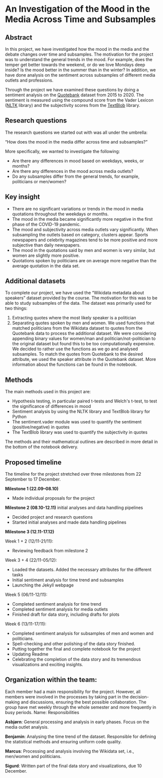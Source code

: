
# An Investigation of the Mood in the Media Across Time and Subsamples

## Abstract
In this project, we have investigated how the mood in the media and the debate changes over time and subsamples. The motivation for the project was to understand the general trends in the mood. For example, does the temper get better towards the weekend, or do we love Mondays deep inside? Is the mood better in the summer than in the winter? In addition, we have done analysis on the sentiment across subsamples of different media outlets and professions. 

Through the project we have examined these questions by doing a sentiment analysis on the [Quotebank](https://dlab.epfl.ch/people/west/pub/Vaucher-Spitz-Catasta-West_WSDM-21.pdf) dataset from 2015 to 2020. The sentiment is measured using the compound score from the Vader Lexicon ([NLTK](https://www.nltk.org/_modules/nltk/sentiment/vader.html) library) and the subjectivity scores from the [TextBlob](https://textblob.readthedocs.io/en/dev/quickstart.html) library. 

## Research questions
The research questions we started out with was all under the umbrella:

“How does the mood in the media differ across time and subsamples?”

More specifically, we wanted to investigate the following:
-	Are there any differences in mood based on weekdays, weeks, or months?
-   Are there any differences in the mood across media outlets?
-	Do any subsamples differ from the general trends, for example, politicians or men/women?

## Key insight
-	There are no significant variations or trends in the mood in media quotations throughout the weekdays or months.
-	The mood in the media became significantly more negative in the first phase of the COVID-19 pandemic.
-	The mood and subjectivity across media outlets vary significantly. When subsampling the outlets based on category, clusters appear. Sports newspapers and celebrity magazines tend to be more positive and more subjective than daily newspapers.
-	The mood in the quotations said by men and women is very similar, but women are slightly more positive.
-	Quotations spoken by politicians are on average more negative than the average quotation in the data set.

## Additional datasets
To complete our project, we have used the “Wikidata metadata about speakers” dataset provided by the course. The motivation for this was to be able to study subsamples of the data.
The dataset was primarily used for two things:
1.	Extracting quotes where the most likely speaker is a politician
2.	Separating quotes spoken by men and women.
We used functions that matched politicians from the Wikidata dataset to quotes from the Quotebank data to process the additional dataset. We were considering appending binary values for women/man and politician/not-politician to the original dataset but found this to be too computationally expensive. We decided to rather use the functions as we go and analysed subsamples. To match the quotes from Quotebank to the desired attribute, we used the speaker attribute in the Quotebank dataset. More information about the functions can be found in the notebook.

## Methods
The main methods used in this project are:
-	Hypothesis testing, in particular paired t-tests and Welch's t-test, to test the significance of differences in mood
-	Sentiment analysis by using the NLTK library and TextBlob library for Python
-	The sentiment.vader module was used to quantify the sentiment (positive/negative) in quotes
-	The TextBlob library was used to quantify the subjectivity in quotes

The methods and their mathematical outlines are described in more detail in the bottom of the notebook delivery.

## Proposed timeline
The timeline for the project stretched over three milestones from 22 September to 17 December. 

__Milestone 1 (22.09–08.10)__
-	Made individual proposals for the project

__Milestone 2 (08.10-12.11)__
 initial analyses and data handling pipelines
-	Decided project and research questions 
-	Started initial analyses and made data handling pipelines

__Milestone 3 (12.11-17.12)__

Week 1 + 2 (12/11-21/11):
-	Reviewing feedback from milestone 2

Week 3 + 4 (22/11-05/12):
-	Loaded the datasets. Added the necessary attributes for the different tasks
-	Initial sentiment analysis for time trend and subsamples
-	Launching the Jekyll webpage

Week 5 (06/11-12/11):
-	Completed sentiment analysis for time trend
-	Completed sentiment analysis for media outlets
-	Finished draft for data story, including drafts for plots

Week 6 (13/11-17/11):
-	Completed sentiment analysis for subsamples of men and women and politicians.
-	Spell-checking and other polishing of the data story finished. 
-	Putting together the final and complete notebook for the project
-	Updating Readme
-	Celebrating the completion of the data story and its tremendous visualizations and exciting insights.

## Organization within the team:
Each member had a main responsibility for the project. However, all members were involved in the processes by taking part in the decision-making and discussions, ensuring the best possible collaboration. The group have met weekly through the whole semester and more frequently in busy periods.
Name: Responsibilities

__Asbjørn__: General processing and analysis in early phases. Focus on the media outlet analysis. 

__Benjamin__: Analysing the time trend of the dataset. Responsible for defining the statistical methods and ensuring uniform code quality. 

__Marcus__: Processing and analysis involving the Wikidata set, i.e., men/women and politicians. 

__Sigurd__: Written part of the final data story and visualizations, due 10 December.
